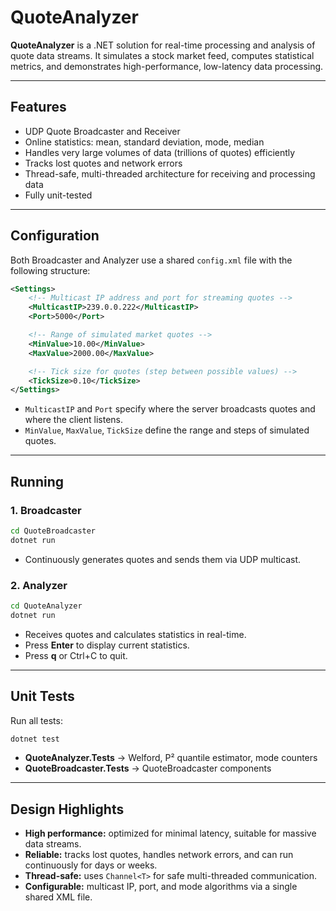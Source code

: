 # QuoteAnalyzer

**QuoteAnalyzer** is a .NET solution for real-time processing and analysis of quote data streams. It simulates a stock market feed, computes statistical metrics, and demonstrates high-performance, low-latency data processing.

---

## Features

* UDP Quote Broadcaster and Receiver
* Online statistics: mean, standard deviation, mode, median
* Handles very large volumes of data (trillions of quotes) efficiently
* Tracks lost quotes and network errors
* Thread-safe, multi-threaded architecture for receiving and processing data
* Fully unit-tested

---

## Configuration

Both Broadcaster and Analyzer use a shared `config.xml` file with the following structure:

```xml
<Settings>
    <!-- Multicast IP address and port for streaming quotes -->
    <MulticastIP>239.0.0.222</MulticastIP>
    <Port>5000</Port>

    <!-- Range of simulated market quotes -->
    <MinValue>10.00</MinValue>
    <MaxValue>2000.00</MaxValue>

    <!-- Tick size for quotes (step between possible values) -->
    <TickSize>0.10</TickSize>
</Settings>
```

* `MulticastIP` and `Port` specify where the server broadcasts quotes and where the client listens.
* `MinValue`, `MaxValue`, `TickSize` define the range and steps of simulated quotes.

---

## Running

### 1. Broadcaster

```bash
cd QuoteBroadcaster
dotnet run
```

* Continuously generates quotes and sends them via UDP multicast.

### 2. Analyzer

```bash
cd QuoteAnalyzer
dotnet run
```

* Receives quotes and calculates statistics in real-time.
* Press **Enter** to display current statistics.
* Press **q** or Ctrl+C to quit.

---

## Unit Tests

Run all tests:

```bash
dotnet test
```

* **QuoteAnalyzer.Tests** → Welford, P² quantile estimator, mode counters
* **QuoteBroadcaster.Tests** → QuoteBroadcaster components

---

## Design Highlights

* **High performance:** optimized for minimal latency, suitable for massive data streams.
* **Reliable:** tracks lost quotes, handles network errors, and can run continuously for days or weeks.
* **Thread-safe:** uses `Channel<T>` for safe multi-threaded communication.
* **Configurable:** multicast IP, port, and mode algorithms via a single shared XML file.
